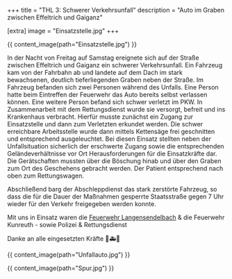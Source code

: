 +++
title = "THL 3: Schwerer Verkehrsunfall"
description = "Auto im Graben zwischen Effeltrich und Gaiganz"

[extra]
image = "Einsatzstelle.jpg"
+++

{{ content_image(path="Einsatzstelle.jpg") }}

In der Nacht von Freitag auf Samstag ereignete sich auf der Straße zwischen Effeltrich und Gaiganz ein schwerer Verkehrsunfall.
Ein Fahrzeug kam von der Fahrbahn ab und landete auf dem Dach im stark bewachsenen, deutlich tieferliegenden Graben neben der Straße.
Im Fahrzeug befanden sich zwei Personen während des Unfalls.
Eine Person hatte beim Eintreffen der Feuerwehr das Auto bereits selbst verlassen können. Eine weitere Person befand sich schwer verletzt im PKW.  In Zusammenarbeit mit dem Rettungsdienst wurde sie versorgt, befreit und ins Krankenhaus verbracht.
Hierfür musste zunächst ein Zugang zur Einsatzstelle und dann zum Verletzten erkundet werden. Die schwer erreichbare Arbeitsstelle wurde dann mittels Kettensäge frei geschnitten und entsprechend ausgeleuchtet.
Bei diesen Einsatz stellten neben der Unfallsituation sicherlich der erschwerte Zugang sowie die entsprechenden Geländeverhältnisse vor Ort Herausforderungen für die Einsatzkräfte dar. Die Gerätschaften mussten über die Böschung hinab und über den Graben zum Ort des Geschehens gebracht werden. Der Patient entsprechend nach oben zum Rettungswagen.

Abschließend barg der Abschleppdienst das stark zerstörte Fahrzeug, so dass die für die Dauer der Maßnahmen gesperrte Staatsstraße gegen 7 Uhr wieder für den Verkehr freigegeben werden konnte.

Mit uns in Einsatz waren die
[Feuerwehr Langensendelbach](http://www.ff-langensendelbach.de/) & die
Feuerwehr Kunreuth - sowie Polizei & Rettungsdienst

Danke an alle eingesetzten Kräfte 🚒🚑🚓

{{ content_image(path="Unfallauto.jpg") }}

{{ content_image(path="Spur.jpg") }}
